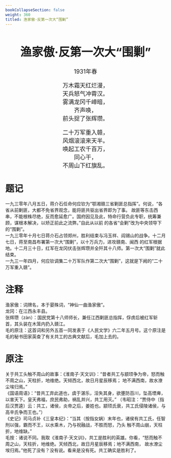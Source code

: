 ```yaml
---
bookCollapseSection: false
weight: 360
titled: 渔家傲·反第一次大“围剿”
---
```


<div align="center">

<font size="4">

# 渔家傲·反第一次大“围剿”
1931年春

万木霜天红烂漫，  
天兵怒气冲霄汉。  
雾满龙冈千嶂暗，  
齐声唤，  
前头捉了张辉瓒。

二十万军重入赣，  
风烟滚滚来天半。  
唤起工农千百万，  
同心干，  
不周山下红旗乱。

</font>

</div>

# 题记
一九三零年八月五日，蒋介石任命何应钦为“鄂湘赣三省剿匪总指挥”。何说，“各省从前剿匪，大都不免省界观念，能将匪共驱出省界即为了事。
故匪等东击西串，不能根株尽绝，反而愈延愈广。国府因见及此，特命行营负此专职，统筹兼顾，谋根本解决，以矫正前此之流弊。”自此从以前
的各省“会剿”改为中央领导下的“围剿”。  
一九三零年十月七日蒋介石占领郑州，胜利结束与冯玉祥、阎锡山的战争。十二月七日，蒋至南昌布署第一次大“围剿”，以十万兵力，进攻赣南、闽西
的红军根据地。十二月三十日，红军在龙冈伏击张辉瓒并全歼其十八师。第一次大“围剿”就此结束。  
一九三一年四月，何应钦调集二十万军队作第二次大“围剿”，这就是下阙的“二十万军重入赣”。

# 注释
渔家傲：词牌名，本于晏殊词，“神仙一曲渔家傲”。  
龙冈：在江西永丰县。  
张辉瓒（zàn）：国民党第十八师师长，兼任江西剿匪总指挥，俘虏后被红军斩首，其头装在木笼内扔入赣江。  
毛的原注：这首词和另外五首一同发表于《人民文学》六二年五月号。这个原注是毛的秘书田家英查了有关共工的古典文献后，毛加上去的。

# 原注
关于共工头触不周山的故事：《淮南子·天文训》：“昔者共工与颛顼争为帝，怒而触不周之山，天柱折，地维绝。天倾西北，故日月星辰移焉；
地不满西南，故水潦尘埃归焉。”  
《国语周语》：“昔共工弃此道也，虞于湛乐，淫失其身，欲壅防百川，坠高堙庳，以害天下。皇天弗福，庶民弗助，祸乱并兴，共工用灭。”
（韦昭注：“贾侍中〔指后汉贾逵〕云：共工，诸侯，炎帝之后，姜姓也。颛顼氏衰，共工氏侵陵诸侯，与高辛氏争而王也。”）  
《史记》司马贞补《三皇本纪》：“当其（按指女娲）末年也，诸侯有共工氏，任智刑以强，霸而不王，以水乘木，乃与祝融战，不胜而怒，乃头
触不周山崩，天柱折，地维缺。”  
毛按：诸说不同。我取《淮南子·天文训》，共工是胜利的英雄。你看，“怒而触不周之山，天柱折，地维绝。天倾西北，故日月星辰移焉；地不满西南，
故水潦尘埃归焉。”他死了没有？没有说。看来是没有死。共工确实是胜利了。